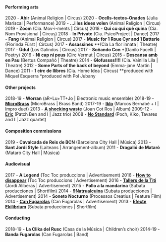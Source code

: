 #### Performing arts
2020 - **Ahir** (Animal Religion | Circus)
2020 - **Ocells-textos-Onades** (Julia Mariscal | Performance)
2019 - **…i les idees volen** (Animal Religion | Circus)
2019 - **Zoom** (Cia. Mov-i-ments	| Circus)
2018 - **Qui cu qui què quina** (Cia. Nom Provisional | Circus)
2018 - **In Private** (Cia. PsicoProject | Dance)
2017 - **Fang** (Animal Religion | Circus)
2017 - **Music for 1 Roue Cyr and 1 Batterie** (Florinda Fürst | Circus)
2017 - **Assassines** **(Cia La flor innata | Theatre)
2017 - **Údul** (Los Galindos | Circus)
2017 - **Soñando Con** *(Danilo Facelli | Poetry)
2016 - **Ni cap ni peus** (Circ Vermut | Circus)
2015 - **Descansa amb en Pau** (Bertus Compañó | Theatre)
2014 - **Glofussss!!!!** (Cia. Vainilla Lila | Theatre)
2012 - **Some Parts of the back of beyond** (Emma-jane Martin | Dance)
2011 - **1 circ de llibres** (Cia. Home Idea | Circus)
**produced with Miquel Esquerra
*produced with Pol Jubany

#### Other projects 
2018-19 - **Worran** (aR+Lu+TT+Jo | Electronic music ensemble)
2018-19 - **[MicroBrass](https://soundcloud.com/microbrass)** (MicroBrass | Brass Band)
2017-19 - **[Iklo](http://www.tecnonucleo.org/index.php?page=release&release=41)** (Marcos Bernabé + I | Impro duet)
2013 - **[A shocking waste](https://soundcloud.com/oanotos/sets/a-shocking-waste-1)** (Joan Cot Ros | Album)
2009-12 - **[Eric](https://soundcloud.com/benjamin-cerigo/eric-eric)** (Patch Ben and I	 | Jazz trio)
2008 - **[No Standard](https://www.youtube.com/watch?v=i4ph25X7hR0)** (Poch, Kiko, Tavares and I | Jazz quartet)


#### Composition commissions
2019 - **Cavalcada de Reis de BCN** (Barcelona City Hall | Música)
2013 - **Sant Jordi Style** (Laiteans | Arrangement-album)
2011 - 	**Dragalió de Mataró** (Mataró City Hall | Música)


#### Audiovisual
2017 - **A Legend** (Toc Toc produccions | Advertisement)
2016 - **[How to disappear](https://vimeo.com/173626075)** (Toc Toc produccions | Advertisement)
2016 - **[Tallers de la Titi](https://vimeo.com/151167877)** (Jordi Aliberas | Advertisement)
2015 - **Pollo a la mandarina** (Subata producciones | Shortfilm)
2014 - **[9Natrualcuina](https://vimeo.com/96826237)** (Subata producciones | Advertisement)
2014 - **Soneto Nocturno** (Processos Creatius | Feature Film)
2014 - **[Can Fugarolas](https://vimeo.com/80737027)** (Can Fugarolas | Advertisement)
2013 - **[Efecte Ekilibrium](https://vimeo.com/64945264)** (Subata producciones | Shortfilm)


#### Conducting
2018-19 - **La Clika del Rusc** (Casa de la Música | Children’s choir)
2014-19 - **Banda Fugarolas** (Can Fugarolas | Band)
